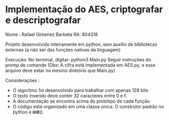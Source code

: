 # Implementação do AES, criptografar e descriptografar
Nome : Rafael Gimenez Barbeta RA: 804318

Projeto desenvolvido inteiramente em python, sem auxílio de bibliotecas externas (a não ser das funções nativas da linguagem)

Execução: 
No terminal, digitar: python3 Main.py
Seguir instruções do promp de comando
(Obs: A cifra está implementada em AES.py, e esse arquivo deve estar no mesmo diretório que Main.py)

Considerações :
- O algorítmo foi desenvolvido para trabalhar com apenas 128 bits
- O texto inserido deve conter 32 caracteres entre 0 e f.
- A documentação se encontra acima do protótipo de cada função
- O código está organizado em uma classe única. O construtor padrão no python é __init__()